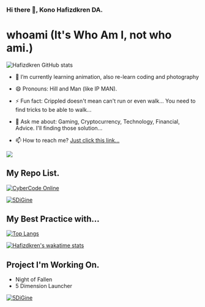 ### Hi there 👋, Kono Hafizdkren DA.

<!--
**hafizdkren/hafizdkren** is a ✨ _special_ ✨ repository because its `README.md` (this file) appears on your GitHub profile.

This is for the readme stats : (https://github-readme-stats.vercel.app/api?username=hafizdkren&show_icons=true&title_color=0de7b1&text_color=e81176d9&border_color=6730f3e6&bg_color=000000f2&border_radius=20)

Example for repo card : [![Readme Card](https://github-readme-stats.vercel.app/api/pin/?username=anuraghazra&repo=github-readme-stats)](https://github.com/anuraghazra/github-readme-stats)

Example for top languange : [![Top Langs](https://github-readme-stats.vercel.app/api/top-langs/?username=anuraghazra&exclude_repo=github-readme-stats,anuraghazra.github.io)](https://github.com/anuraghazra/github-readme-stats)


Here are some ideas to get you started:

- 🔭 I’m currently working on ...
- 👯 I’m looking to collaborate on ...
- 🤔 I’m looking for help with ...
-->
# whoami (It's Who Am I, not who ami.)

![Hafizdkren GitHub stats](https://github-readme-stats.vercel.app/api?username=hafizdkren&show_icons=true&title_color=0de7b1&text_color=e81176d9&border_color=6730f3e6&bg_color=000000f2&border_radius=20)

- 🌱 I’m currently learning animation, also re-learn coding and photography
- 😄 Pronouns: Hill and Man (like IP MAN).
- ⚡ Fun fact: Crippled doesn't mean can't run or even walk... You need to find tricks to be able to walk...
- 💬 Ask me about: Gaming, Cryptocurrency, Technology, Financial, Advice. I'll finding those solution...


- 📫 How to reach me? [Just click this link...](https://www.linktr.ee/Hafizdkren)

<a href="https://www.buymeacoffee.com/Hafizdkren"><img src="https://img.buymeacoffee.com/button-api/?text=Buy me a pc&emoji=🖥️&slug=Hafizdkren & button_colour=FFDD00&font_colour=000000 & font_family=Cookie & outline_colour=000000 & coffee_colour=ffffff"></a>

## My Repo List.

[![CyberCode Online](https://github-readme-stats.vercel.app/api/pin/?username=hafizdkren&repo=CyberCodeOnline&show_owner=true&show_icons=true&title_color=0de7b1&text_color=e81176d9&border_color=6730f3e6&bg_color=000000f2&border_radius=20)](https://github.com/hafizdkren/CyberCodeOnline)

[![5DiGine](https://github-readme-stats.vercel.app/api/pin/?username=hafizdkren&repo=5DiGine&show_owner=true&show_icons=true&title_color=0de7b1&text_color=e81176d9&border_color=6730f3e6&bg_color=000000f2&border_radius=20)](https://github.com/hafizdkren/5DiGine)


## My Best Practice with...

[![Top Langs](https://github-readme-stats.vercel.app/api/top-langs/?username=hafizdkren&exclude_repo=AdGuard-youtube_custom,win10script,perpusRPL-BP2,AdguardHome-Setting&show_icons=true&title_color=0de7b1&text_color=e81176d9&border_color=6730f3e6&bg_color=000000f2&border_radius=20)](https://github.com/hafizdkren)

[![Hafizdkren's wakatime stats](https://github-readme-stats.vercel.app/api/wakatime?username=Hafizdkren&show_icons=true&title_color=0de7b1&text_color=e81176d9&border_color=6730f3e6&bg_color=000000f2&border_radius=20)](https://github.com/Hafizdkren)


## Project I'm Working On.

- Night of Fallen
- 5 Dimension Launcher

[![5DiGine](https://github-readme-stats.vercel.app/api/pin/?username=hafizdkren&repo=5DiGine&show_owner=true&show_icons=true&title_color=0de7b1&text_color=e81176d9&border_color=6730f3e6&bg_color=000000f2&border_radius=20)](https://github.com/hafizdkren/5DiGine)
